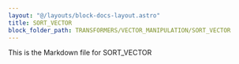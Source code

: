 ```yaml
---
layout: "@/layouts/block-docs-layout.astro"
title: SORT_VECTOR
block_folder_path: TRANSFORMERS/VECTOR_MANIPULATION/SORT_VECTOR
---
```


This is the Markdown file for SORT_VECTOR

